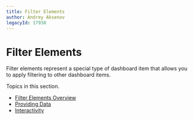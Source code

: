 ```yaml
---
title: Filter Elements
author: Andrey Aksenov
legacyId: 17938
---
```

# Filter Elements
Filter elements represent a special type of dashboard item that allows you to apply filtering to other dashboard items.

Topics in this section.
* [Filter Elements Overview](filter-elements/filter-elements-overview.md)
* [Providing Data](filter-elements/providing-data.md)
* [Interactivity](filter-elements/interactivity.md)
